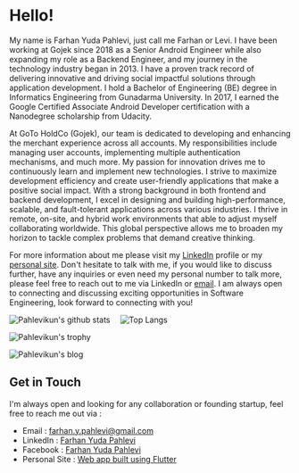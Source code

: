 # Hello!

My name is Farhan Yuda Pahlevi, just call me Farhan or Levi. I have been working at Gojek since 2018 as a Senior Android Engineer while also expanding my role as a Backend Engineer, and my journey in the technology industry began in 2013. I have a proven track record of delivering innovative and driving social impactful solutions through application development. I hold a Bachelor of Engineering (BE) degree in Informatics Engineering from Gunadarma University. In 2017, I earned the Google Certified Associate Android Developer certification with a Nanodegree scholarship from Udacity.

At GoTo HoldCo (Gojek), our team is dedicated to developing and enhancing the merchant experience across all accounts. My responsibilities include managing user accounts, implementing multiple authentication mechanisms, and much more. My passion for innovation drives me to continuously learn and implement new technologies. I strive to maximize development efficiency and create user-friendly applications that make a positive social impact. With a strong background in both frontend and backend development, I excel in designing and building high-performance, scalable, and fault-tolerant applications across various industries. I thrive in remote, on-site, and hybrid work environments that able to adjust myself collaborating worldwide. This global perspective allows me to broaden my horizon to tackle complex problems that demand creative thinking.

For more information about me please visit my [LinkedIn](https://www.linkedin.com/in/pahlevikun/) profile or my [personal site](http://www.pahlevikun.id/). Don't hesitate to talk with me, if you would like to discuss further, have any inquiries or even need my personal number to talk more, please feel free to reach out to me via LinkedIn or [email](mailto:farhan.y.pahlevi@gmail.com). I am always open to connecting and discussing exciting opportunities in Software Engineering, look forward to connecting with you!  

![Pahlevikun's github stats](https://github-readme-stats.vercel.app/api?username=pahlevikun&show_icons=true&line_height=21&show_icons=g&theme=nord&rank_icon=github&include_all_commits=true&hide=contribs,issues)
<span style="display:inline-block; width: 10px;"></span>
![Top Langs](https://github-readme-stats.vercel.app/api/top-langs/?username=pahlevikun&show_icons=true&layout=compact&theme=nord&count_private=truecount_private=true)

![Pahlevikun's trophy](https://github-profile-trophy.vercel.app/?username=pahlevikun&theme=nord&column=7&margin-w=10&margin-h=15)

![Pahlevikun's blog](https://github-read-medium.vercel.app/latest?username=pahlevikun&limit=6&theme=nord)

## Get in Touch
I'm always open and looking for any collaboration or founding startup, feel free to reach me out via :
- Email : [farhan.y.pahlevi@gmail.com](mailto:farhan.y.pahlevi@gmail.com)
- LinkedIn : [Farhan Yuda Pahlevi](https://www.linkedin.com/in/pahlevikun/)
- Facebook : [Farhan Yuda Pahlevi](https://www.facebook.com/Pahlevikun/)
- Personal Site : [Web app built using Flutter](http://www.pahlevikun.id/)
